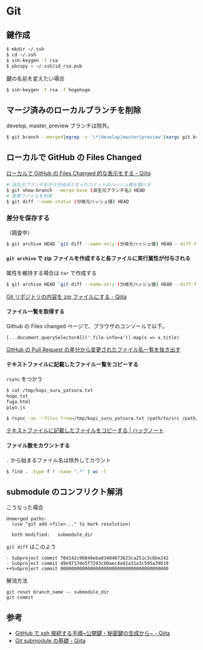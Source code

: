 # Git

## 鍵作成

```sh
$ mkdir ~/.ssh
$ cd ~/.ssh
$ ssh-keygen -t rsa
$ pbcopy < ~/.ssh/id_rsa.pub
```

鍵の名前を変えたい場合

```sh
$ ssh-keygen -t rsa -f hogehoge
```

## マージ済みのローカルブランチを削除

develop, master, preview ブランチは除外。

```sh
$ git branch --merged|egrep -v '\*|develop|master|preview'|xargs git branch -d
```

## ローカルで GitHub の Files Changed

[ローカルで GitHub の Files Changed 的な表示をする - Qiita](https://qiita.com/small-teton/items/c795f8eed822a27d02a4)

```sh
# 派生元ブランチ名から分岐点となったコミットのハッシュ値を調べる
$ git show-branch --merge-base (派生元ブランチ名) HEAD
# 変更ファイルを列挙
$ git diff --name-status (分岐元ハッシュ値) HEAD
```

### 差分を保存する

（調査中）

```sh
$ git archive HEAD `git diff --name-only (分岐元ハッシュ値) HEAD --diff-filter=d` -o ~/Downloads/archive.zip
```

#### `git archive` で zip ファイルを作成すると各ファイルに実行属性が付与される

属性を維持する場合は `tar` で作成する

```sh
$ git archive HEAD `git diff --name-only (分岐元ハッシュ値) HEAD --diff-filter=d` -o ~/Downloads/archive.tar
```

[Git リポジトリの内容を zip ファイルにする - Qiita](https://qiita.com/usamik26/items/9a2d14aea30cb01a60c6)

#### ファイル一覧を取得する

Github の Files changed ページで、ブラウザのコンソールで以下。

```
[...document.querySelectorAll('.file-info>a')].map(x => x.title)
```

[GitHub の Pull Request の差分から変更されたファイル名一覧を抜き出す](https://mseeeen.msen.jp/extract-diff-file-names-from-github-pull-request/)

#### テキストファイルに記載したファイル一覧をコピーする

`rsync` をつかう

```sh
$ cat /tmp/kopi_suru_yatsura.txt
hoge.txt
fuga.html
piyo.js

$ rsync -av --files-from=/tmp/kopi_suru_yatsura.txt /path/to/src /path/to/dest/
```

[テキストファイルに記載したファイルをコピーする | ハックノート](https://hacknote.jp/archives/28858/)

#### ファイル数をカウントする

`.` から始まるファイル名は除外してカウント

```sh
$ find . -type f ! -name ".*" | wc -l
```

## submodule のコンフリクト解消

こうなった場合

```git
Unmerged paths:
  (use "git add <file>..." to mark resolution)

  both modified:   submodule_dir
```

`git diff` はこのよう

```git
- Subproject commit 70d142c96846eba03404873823ca251c3c6be242
- Subproject commit 49e9717de5f7293cb0aec4a42a31a3c595a39b19
++Subproject commit 0000000000000000000000000000000000000000
```

解消方法

```git
git reset branch_name -- submodule_dir
git commit
```

## 参考

- [GitHub で ssh 接続する手順~公開鍵・秘密鍵の生成から~ - Qiita](https://qiita.com/shizuma/items/2b2f873a0034839e47ce)
- [Git submodule の基礎 - Qiita](https://qiita.com/sotarok/items/0d525e568a6088f6f6bb)
